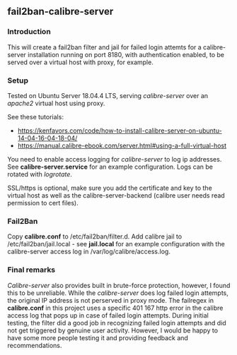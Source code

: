 ## fail2ban-calibre-server

### Introduction 
This will create a fail2ban filter and jail for failed login attemts for a calibre-server installation running on port 8180, with authentication enabled, to be served over a virtual host with proxy, for example.

### Setup
Tested on Ubuntu Server 18.04.4 LTS, serving *calibre-server* over an *apache2* virtual host using proxy.

See these tutorials: 
* https://kenfavors.com/code/how-to-install-calibre-server-on-ubuntu-14-04-16-04-18-04/
* https://manual.calibre-ebook.com/server.html#using-a-full-virtual-host 

You need to enable access logging for *calibre-server* to log ip addresses. See **calibre-server.service** for an example configuration. Logs can be rotated with *logrotate*.

SSL/https is optional, make sure you add the certificate and key to the virtual host as well as the calibre-server-backend (calibre user needs read permission to cert files). 

### Fail2Ban
Copy **calibre.conf** to /etc/fail2ban/filter.d. Add calibre jail to /etc/fail2ban/jail.local - see **jail.local** for an example configuration with the calibre-server access log in /var/log/calibre/access.log. 
 
### Final remarks
*Calibre-server* also provides built in brute-force protection, however, I found this to be unreliable. While the *calibre-server* does log failed login attempts, the original IP address is not perserved in proxy mode. The failregex in **calibre.conf** in this project uses a specific 401 167 http error in the calibre access log that pops up in case of failed login attempts. During initial testing, the filter did a good job in recognizing failed login attempts and did not get triggered by genuine user activity. However, I would be happy to have some more people testing it and providing feedback and recommendations. 
